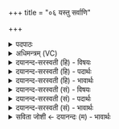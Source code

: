 +++
title = "०६ यस्तु सर्वाणि"

+++
<details><summary>पदपाठः</summary>

यः। तु। सर्वा॑णि। भू॒तानि॑। आ॒त्मन्। ए॒व। अ॒नु॒पश्य॒तीत्य॑नु॒ऽपश्य॑ति। स॒र्व॒भू॒तेष्विति॑ सर्वऽभू॒तेषु॑। च॒। आ॒त्मान॑म्। ततः॑। न। वि। चि॒कि॒त्स॒ति॒। ६।
</details>

<details><summary>अधिमन्त्रम् (VC)</summary>

- आत्मा देवता
- दीर्घतमा ऋषिः
- निचृदनुष्टुप्
- गान्धारः
</details>

<details><summary>दयानन्द-सरस्वती (हि) - विषयः</summary>

अब ईश्वर विषय को अगले मन्त्र में कहा है ॥
</details>

<details><summary>दयानन्द-सरस्वती (हि) - पदार्थः</summary>

पदार्थान्वयभाषाः -  हे मनुष्यो ! (यः) जो विद्वान् जन (आत्मन्) परमात्मा के भीतर (एव) ही (सर्वाणि) सब (भूतानि) प्राणी-अप्राणियों को (अनुपश्यति) विद्या, धर्म और योगाभ्यास करने के पश्चात् ध्यानदृष्टि से देखता है (तु) और जो (सर्वभूतेषु) सब प्रकृत्यादि पदार्थों में (आत्मानम्) आत्मा को (च) भी देखता है, वह विद्वान् (ततः) तिस पीछे (न) नहीं (वि चिकित्सति) संशय को प्राप्त होता, ऐसा तुम जानो ॥६ ॥
</details>

<details><summary>दयानन्द-सरस्वती (हि) - भावार्थः</summary>

भावार्थभाषाः -  हे मनुष्यो ! जो लोग सर्वव्यापी, न्यायकारी, सर्वज्ञ, सनातन, सबके आत्मा, अन्तर्यामी, सबके द्रष्टा परमात्मा को जान कर सुख-दुःख हानि-लाभों में अपने आत्मा के तुल्य सब प्राणियों को जानकर धार्मिक होते हैं, वे ही मोक्ष को प्राप्त होते हैं ॥६ ॥
</details>

<details><summary>दयानन्द-सरस्वती (सं) - विषयः</summary>

अथेश्वरविषयमाह ॥
</details>

<details><summary>दयानन्द-सरस्वती (सं) - पदार्थः</summary>

पदार्थान्वयभाषाः -  हे मनुष्याः ! य आत्मन्नेव सर्वाणि भूतान्यनुपश्यति, यस्तु सर्वभूतेष्वात्मानं च समीक्षते, स ततो न विचिकित्सतीति यूयं विजानीत ॥६ ॥
</details>

<details><summary>दयानन्द-सरस्वती (सं) - भावार्थः</summary>

भावार्थभाषाः -  हे मनुष्याः ! ये सर्वव्यापिनं न्यायकारिणं सर्वज्ञं सनातनं सर्वात्मानं सकलस्य द्रष्टारं परमात्मानं विदित्वा सुखदुःखहानिलाभेषु स्वात्मवत् सर्वाणि भूतानि विज्ञाय धार्मिका जायन्ते, त एव मोक्षमश्नुवते ॥६ ॥
</details>

<details><summary>सविता जोशी ← दयानन्दः (म) - भावार्थः</summary>

भावार्थभाषाः -  हे माणसांनो ! जे लोक सर्वव्यापी, न्यायकारी, सर्वज्ञ, सनातन, सर्वांचा आत्मा, अंतर्यामी, सर्वदृष्टा अशा परमेश्वराला जणून सुख-दुःख हानी लाभ यामध्ये आपल्या आत्म्याप्रमाणे सर्व प्राण्यांना समजून धार्मिक बनतात तेच मोक्ष प्राप्त करतात.
</details>